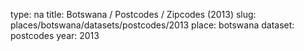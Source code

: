 type: na
title: Botswana / Postcodes / Zipcodes (2013)
slug: places/botswana/datasets/postcodes/2013
place: botswana
dataset: postcodes
year: 2013
